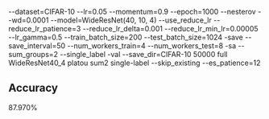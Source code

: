 --dataset=CIFAR-10 --lr=0.05 --momentum=0.9 --epoch=1000 --nesterov --wd=0.0001 --model=WideResNet(40, 10, 4) --use_reduce_lr --reduce_lr_patience=3 --reduce_lr_delta=0.001 --reduce_lr_min_lr=0.00005 --lr_gamma=0.5 --train_batch_size=200 --test_batch_size=1024 -save --save_interval=50 --num_workers_train=4 --num_workers_test=8 -sa --sum_groups=2 --single_label -val --save_dir=CIFAR-10 50000 full WideResNet40_4 platou sum2 single-label --skip_existing --es_patience=12
## Accuracy
 87.970%